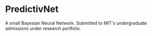 # PredictivNet
A small Bayesian Neural Network. Submitted to MIT's undergraduate admissions under research portfolio.
